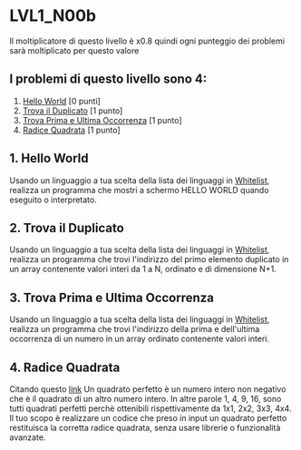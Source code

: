 # LVL1_N00b
Il moltiplicatore di questo livello è x0.8 quindi ogni punteggio dei problemi sarà moltiplicato per questo valore
## I problemi di questo livello sono 4:
1. [Hello World](Hello_World/) [0 punti]
2. [Trova il Duplicato](Trova_il_Duplicato/) [1 punto]
3. [Trova Prima e Ultima Occorrenza](Trova_prima_e_ultima_occorrenza/) [1 punto]
4. [Radice Quadrata](Radice_Quadrata/) [1 punto]

## 1. Hello World
Usando un linguaggio a tua scelta della lista dei linguaggi in [Whitelist](/WHITELIST.md), realizza un programma che mostri a schermo HELLO WORLD quando eseguito o interpretato.

## 2. Trova il Duplicato
Usando un linguaggio a tua scelta della lista dei linguaggi in [Whitelist](/WHITELIST.md), realizza un programma che trovi l'indirizzo del primo elemento duplicato in un array contenente valori interi da 1 a N, ordinato e di dimensione N+1.

## 3. Trova Prima e Ultima Occorrenza
Usando un linguaggio a tua scelta della lista dei linguaggi in [Whitelist](/WHITELIST.md), realizza un programma che trovi l'indirizzo della prima e dell'ultima occorrenza di un numero in un array ordinato contenente valori interi.

## 4. Radice Quadrata
Citando questo [link](https://www.youmath.it/domande-a-risposte/view/6168-quadrato-perfetto.html) Un quadrato perfetto è un numero intero non negativo che è il quadrato di un altro numero intero.
In altre parole 1, 4, 9, 16, sono tutti quadrati perfetti perchè ottenibili rispettivamente da 1x1, 2x2, 3x3, 4x4.
Il tuo scopo è realizzare un codice che preso in input un quadrato perfetto restituisca la corretta radice quadrata, senza usare librerie o funzionalità avanzate.
